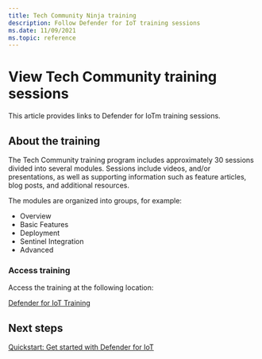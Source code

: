 ```yaml
---
title: Tech Community Ninja training
description: Follow Defender for IoT training sessions
ms.date: 11/09/2021
ms.topic: reference
---
```


# View Tech Community training sessions

This article provides links to Defender for IoTm training sessions.

## About the training

The Tech Community training program includes approximately 30 sessions divided into several modules. Sessions include videos, and/or presentations, as well as supporting information such as feature articles, blog posts, and additional resources.

The modules are organized into groups, for example:

- Overview
- Basic Features
- Deployment
- Sentinel Integration
- Advanced  

### Access training

Access the training at the following location:

[Defender for IoT Training](https://go.microsoft.com/fwlink/?linkid=2167929)

## Next steps

[Quickstart: Get started with Defender for IoT](getting-started.md)
